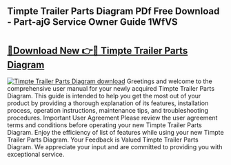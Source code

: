 ## Timpte Trailer Parts Diagram PDf Free Download - Part-ajG Service Owner Guide 1WfVS

# <h2><a href="http://dfqshnv.blite.top/?on=Timpte+Trailer+Parts+Diagram">🔗Download New 👉🔴 Timpte Trailer Parts Diagram</a></h2>

[![Timpte Trailer Parts Diagram download](https://i.imgur.com/lujVjoI.png)](http://dfqshnv.blite.top/?on=Timpte+Trailer+Parts+Diagram)
Greetings and welcome to the comprehensive user manual for your newly acquired Timpte Trailer Parts Diagram. This guide is intended to help you get the most out of your product by providing a thorough explanation of its features, installation process, operation instructions, maintenance tips, and troubleshooting procedures. Important User Agreement Please review the user agreement terms and conditions before operating your new Timpte Trailer Parts Diagram. Enjoy the efficiency of list of features while using your new Timpte Trailer Parts Diagram. Your Feedback is Valued Timpte Trailer Parts Diagram. We appreciate your input and are committed to providing you with exceptional service.
